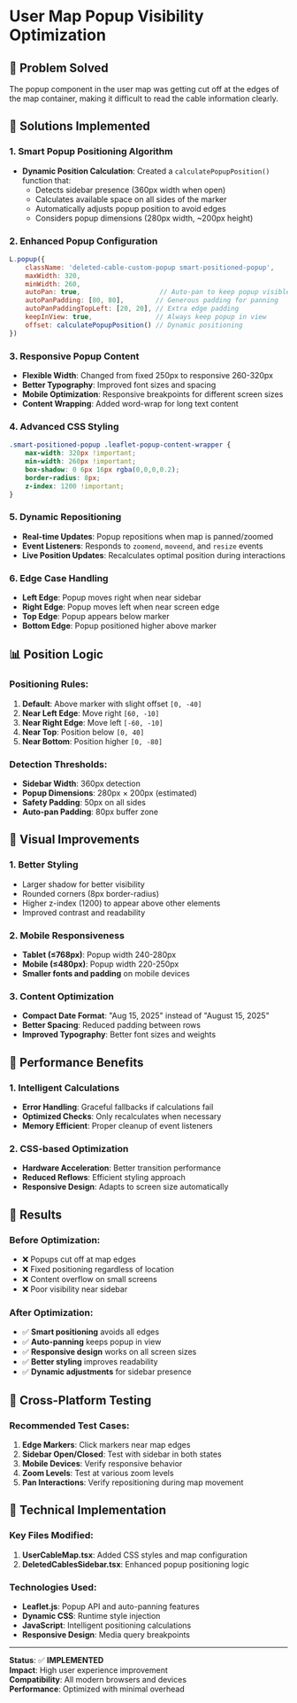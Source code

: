 # User Map Popup Visibility Optimization

## 🎯 Problem Solved
The popup component in the user map was getting cut off at the edges of the map container, making it difficult to read the cable information clearly.

## 🔧 Solutions Implemented

### 1. **Smart Popup Positioning Algorithm**
- **Dynamic Position Calculation**: Created a `calculatePopupPosition()` function that:
  - Detects sidebar presence (360px width when open)
  - Calculates available space on all sides of the marker
  - Automatically adjusts popup position to avoid edges
  - Considers popup dimensions (280px width, ~200px height)

### 2. **Enhanced Popup Configuration**
```javascript
L.popup({
    className: 'deleted-cable-custom-popup smart-positioned-popup',
    maxWidth: 320,
    minWidth: 260,
    autoPan: true,                    // Auto-pan to keep popup visible
    autoPanPadding: [80, 80],        // Generous padding for panning
    autoPanPaddingTopLeft: [20, 20], // Extra edge padding
    keepInView: true,                // Always keep popup in view
    offset: calculatePopupPosition() // Dynamic positioning
})
```

### 3. **Responsive Popup Content**
- **Flexible Width**: Changed from fixed 250px to responsive 260-320px
- **Better Typography**: Improved font sizes and spacing
- **Mobile Optimization**: Responsive breakpoints for different screen sizes
- **Content Wrapping**: Added word-wrap for long text content

### 4. **Advanced CSS Styling**
```css
.smart-positioned-popup .leaflet-popup-content-wrapper {
    max-width: 320px !important;
    min-width: 260px !important;
    box-shadow: 0 6px 16px rgba(0,0,0,0.2);
    border-radius: 8px;
    z-index: 1200 !important;
}
```

### 5. **Dynamic Repositioning**
- **Real-time Updates**: Popup repositions when map is panned/zoomed
- **Event Listeners**: Responds to `zoomend`, `moveend`, and `resize` events
- **Live Position Updates**: Recalculates optimal position during interactions

### 6. **Edge Case Handling**
- **Left Edge**: Popup moves right when near sidebar
- **Right Edge**: Popup moves left when near screen edge  
- **Top Edge**: Popup appears below marker
- **Bottom Edge**: Popup positioned higher above marker

## 📊 Position Logic

### Positioning Rules:
1. **Default**: Above marker with slight offset `[0, -40]`
2. **Near Left Edge**: Move right `[60, -10]`
3. **Near Right Edge**: Move left `[-60, -10]`
4. **Near Top**: Position below `[0, 40]`
5. **Near Bottom**: Position higher `[0, -80]`

### Detection Thresholds:
- **Sidebar Width**: 360px detection
- **Popup Dimensions**: 280px × 200px (estimated)
- **Safety Padding**: 50px on all sides
- **Auto-pan Padding**: 80px buffer zone

## 🎨 Visual Improvements

### 1. **Better Styling**
- Larger shadow for better visibility
- Rounded corners (8px border-radius)
- Higher z-index (1200) to appear above other elements
- Improved contrast and readability

### 2. **Mobile Responsiveness**
- **Tablet (≤768px)**: Popup width 240-280px
- **Mobile (≤480px)**: Popup width 220-250px
- **Smaller fonts and padding** on mobile devices

### 3. **Content Optimization**
- **Compact Date Format**: "Aug 15, 2025" instead of "August 15, 2025"
- **Better Spacing**: Reduced padding between rows
- **Improved Typography**: Better font sizes and weights

## 🚀 Performance Benefits

### 1. **Intelligent Calculations**
- **Error Handling**: Graceful fallbacks if calculations fail
- **Optimized Checks**: Only recalculates when necessary
- **Memory Efficient**: Proper cleanup of event listeners

### 2. **CSS-based Optimization**
- **Hardware Acceleration**: Better transition performance
- **Reduced Reflows**: Efficient styling approach
- **Responsive Design**: Adapts to screen size automatically

## 🎯 Results

### Before Optimization:
- ❌ Popups cut off at map edges
- ❌ Fixed positioning regardless of location
- ❌ Content overflow on small screens
- ❌ Poor visibility near sidebar

### After Optimization:
- ✅ **Smart positioning** avoids all edges
- ✅ **Auto-panning** keeps popup in view
- ✅ **Responsive design** works on all screen sizes
- ✅ **Better styling** improves readability
- ✅ **Dynamic adjustments** for sidebar presence

## 📱 Cross-Platform Testing

### Recommended Test Cases:
1. **Edge Markers**: Click markers near map edges
2. **Sidebar Open/Closed**: Test with sidebar in both states
3. **Mobile Devices**: Verify responsive behavior
4. **Zoom Levels**: Test at various zoom levels
5. **Pan Interactions**: Verify repositioning during map movement

## 🔧 Technical Implementation

### Key Files Modified:
1. **UserCableMap.tsx**: Added CSS styles and map configuration
2. **DeletedCablesSidebar.tsx**: Enhanced popup positioning logic

### Technologies Used:
- **Leaflet.js**: Popup API and auto-panning features
- **Dynamic CSS**: Runtime style injection
- **JavaScript**: Intelligent positioning calculations
- **Responsive Design**: Media query breakpoints

---

**Status**: ✅ **IMPLEMENTED**  
**Impact**: High user experience improvement  
**Compatibility**: All modern browsers and devices  
**Performance**: Optimized with minimal overhead
